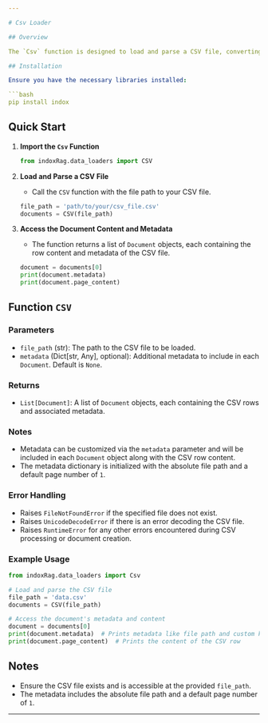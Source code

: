 ```yaml
---

# Csv Loader

## Overview

The `Csv` function is designed to load and parse a CSV file, converting its rows into a list of `Document` objects. This function is particularly useful for situations where CSV data needs to be ingested and analyzed, while maintaining associated metadata for each row.

## Installation

Ensure you have the necessary libraries installed:

```bash
pip install indox
```

## Quick Start

1. **Import the `Csv` Function**

   ```python
   from indoxRag.data_loaders import CSV
   ```

2. **Load and Parse a CSV File**

   - Call the `CSV` function with the file path to your CSV file.

   ```python
   file_path = 'path/to/your/csv_file.csv'
   documents = CSV(file_path)
   ```

3. **Access the Document Content and Metadata**

   - The function returns a list of `Document` objects, each containing the row content and metadata of the CSV file.

   ```python
   document = documents[0]
   print(document.metadata)
   print(document.page_content)
   ```

## Function `CSV`

### Parameters

- `file_path` (str): The path to the CSV file to be loaded.
- `metadata` (Dict[str, Any], optional): Additional metadata to include in each `Document`. Default is `None`.

### Returns

- `List[Document]`: A list of `Document` objects, each containing the CSV rows and associated metadata.

### Notes

- Metadata can be customized via the `metadata` parameter and will be included in each `Document` object along with the CSV row content.
- The metadata dictionary is initialized with the absolute file path and a default page number of `1`.

### Error Handling

- Raises `FileNotFoundError` if the specified file does not exist.
- Raises `UnicodeDecodeError` if there is an error decoding the CSV file.
- Raises `RuntimeError` for any other errors encountered during CSV processing or document creation.

### Example Usage

```python
from indoxRag.data_loaders import Csv

# Load and parse the CSV file
file_path = 'data.csv'
documents = CSV(file_path)

# Access the document's metadata and content
document = documents[0]
print(document.metadata)  # Prints metadata like file path and custom key
print(document.page_content)  # Prints the content of the CSV row
```

## Notes

- Ensure the CSV file exists and is accessible at the provided `file_path`.
- The metadata includes the absolute file path and a default page number of `1`.

---
```

